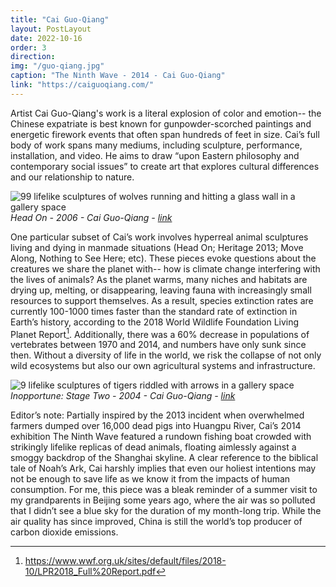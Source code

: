 ```yaml
---
title: "Cai Guo-Qiang"
layout: PostLayout
date: 2022-10-16
order: 3
direction:
img: "/guo-qiang.jpg"
caption: "The Ninth Wave - 2014 - Cai Guo-Qiang"
link: "https://caiguoqiang.com/"
---
```



Artist Cai Guo-Qiang's work is a literal explosion of color and emotion-- the Chinese expatriate is best known for gunpowder-scorched paintings and energetic firework events that often span hundreds of feet in size. Cai’s full body of work spans many mediums, including sculpture, performance, installation, and video. He aims to draw “upon Eastern philosophy and contemporary social issues” to create art that explores cultural differences and our relationship to nature.

![99 lifelike sculptures of wolves running and hitting a glass wall in a gallery space](/guo-qiang2.jpg)
*Head On - 2006 - Cai Guo-Qiang - [link](https://caiguoqiang.com/projects/projects-2006/head-on/)*

One particular subset of Cai’s work involves hyperreal animal sculptures living and dying in manmade situations (Head On; Heritage 2013; Move Along, Nothing to See Here; etc). These pieces evoke questions about the creatures we share the planet with-- how is climate change interfering with the lives of animals? As the planet warms, many niches and habitats are drying up, melting, or disappearing, leaving fauna with increasingly small resources to support themselves. As a result, species extinction rates are currently 100-1000 times faster than the standard rate of extinction in Earth’s history, according to the 2018 World Wildlife Foundation Living Planet Report[^1]. Additionally, there was a 60% decrease in populations of vertebrates between 1970 and 2014, and numbers have only sunk since then. Without a diversity of life in the world, we risk the collapse of not only wild ecosystems but also our own agricultural systems and infrastructure.

![9 lifelike sculptures of tigers riddled with arrows in a gallery space](/guo-qiang3.jpg)
*Inopportune: Stage Two - 2004 - Cai Guo-Qiang - [link](https://krollermuller.nl/en/inopportune-stage-two)*

Editor’s note: Partially inspired by the 2013 incident when overwhelmed farmers dumped over 16,000 dead pigs into Huangpu River, Cai’s 2014 exhibition The Ninth Wave featured a rundown fishing boat crowded with strikingly lifelike replicas of dead animals, floating aimlessly against a smoggy backdrop of the Shanghai skyline. A clear reference to the biblical tale of Noah’s Ark, Cai harshly implies that even our holiest intentions may not be enough to save life as we know it from the impacts of human consumption. For me, this piece was a bleak reminder of a summer visit to my grandparents in Beijing some years ago, where the air was so polluted that I didn’t see a blue sky for the duration of my month-long trip. While the air quality has since improved, China is still the world’s top producer of carbon dioxide emissions.

[^1]: <https://www.wwf.org.uk/sites/default/files/2018-10/LPR2018_Full%20Report.pdf>
